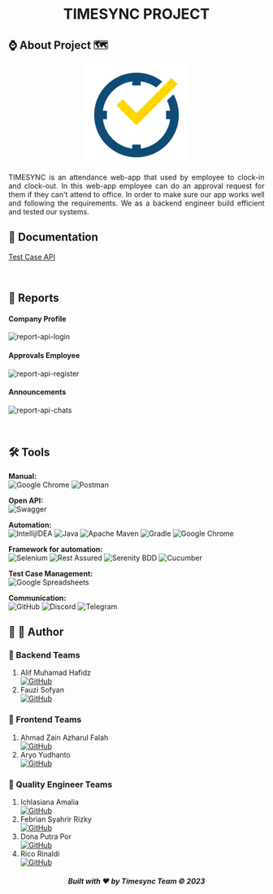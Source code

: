 <h1 align="center">TIMESYNC PROJECT</h1>

## :watch: About Project :world_map:

<p align="center">
<img align="center" width="200px" height="200px" src="https://github.com/TIMESYNC-Project/TIMESYNC-FE/blob/main/src/assets/logo.png?raw=true" alt="Logo" />
</p>

<p align="justify">TIMESYNC is an attendance web-app that used by employee to clock-in and clock-out. In this web-app employee can do an approval request for them if they can't attend to office. In order to make sure our app works well and following the requirements. We as a backend engineer build efficient and tested our systems.</p>

## 📓 Documentation
[Test Case API](https://docs.google.com/spreadsheets/d/1HxAqmecMJeY_3OEHgBNr-HqNXHxOTveYLxnof7V-qPQ/edit#gid=232645939)

<br>

## 📝 Reports
#### Company Profile
![report-api-login](https://user-images.githubusercontent.com/121234492/219103910-5214c5a5-8494-4088-95f5-564fa059d9ed.png)

#### Approvals Employee
![report-api-register](https://user-images.githubusercontent.com/121234492/219104493-736a7536-3b26-4ee0-a529-c6a6f7eb5a6b.png)

#### Announcements
![report-api-chats](https://user-images.githubusercontent.com/121234492/219105361-2107d3e7-6aee-41a1-b2fc-e9e66c17e871.png)

<br>

## 🛠 Tools
**Manual:**  
![Google Chrome](https://img.shields.io/badge/Google%20Chrome-4285F4?style=for-the-badge&logo=GoogleChrome&logoColor=white)
![Postman](https://img.shields.io/badge/Postman-FF6C37?style=for-the-badge&logo=postman&logoColor=white)

**Open API:**  
![Swagger](https://img.shields.io/badge/-Swagger-%23Clojure?style=for-the-badge&logo=swagger&logoColor=white)

**Automation:**  
![IntellijIDEA](https://img.shields.io/badge/IntelliJIDEA-000000.svg?style=for-the-badge&logo=intellij-idea&logoColor=white)
![Java](https://img.shields.io/badge/java-%23ED8B00.svg?style=for-the-badge&logo=java&logoColor=white)
![Apache Maven](https://img.shields.io/badge/Apache%20Maven-C71A36?style=for-the-badge&logo=Apache%20Maven&logoColor=white)
![Gradle](https://img.shields.io/badge/Gradle-02303A.svg?style=for-the-badge&logo=Gradle&logoColor=white)
![Google Chrome](https://img.shields.io/badge/Google%20Chrome-4285F4?style=for-the-badge&logo=GoogleChrome&logoColor=white)

**Framework for automation:**  
![Selenium](https://img.shields.io/badge/-selenium-%43B02A?style=for-the-badge&logo=selenium&logoColor=white)
![Rest Assured](https://img.shields.io/badge/-rest%20assured-000000?style=for-the-badge&logoColor=black)
![Serenity BDD](https://img.shields.io/badge/-serenit%20ybdd-16a67a?style=for-the-badge&logoColor=black)
![Cucumber](https://img.shields.io/badge/-cucumber-4bc47b?style=for-the-badge&logoColor=black)

**Test Case Management:**  
![Google Spreadsheets](https://img.shields.io/badge/-Google%20Spreadsheets-4bc47b?style=for-the-badge&logoColor=black)

**Communication:**  
![GitHub](https://img.shields.io/badge/github-%23121011.svg?style=for-the-badge&logo=github&logoColor=white)
![Discord](https://img.shields.io/badge/Discord-%237289DA.svg?style=for-the-badge&logo=discord&logoColor=white)
![Telegram](https://img.shields.io/badge/Telegram-%23026AA7.svg?style=for-the-badge&logo=Telegram&logoColor=white)

## :boy: :girl: Author

### :robot: Backend Teams

1. Alif Muhamad Hafidz <br> [![GitHub](https://img.shields.io/badge/Alif-%23121011.svg?style=for-the-badge&logo=github&logoColor=white)](https://github.com/AlifMuhamadHafidz)
2. Fauzi Sofyan <br> [![GitHub](https://img.shields.io/badge/Fauzi-%23121011.svg?style=for-the-badge&logo=github&logoColor=white)](https://github.com/fauzilax)

### :robot: Frontend Teams

1. Ahmad Zain Azharul Falah <br> [![GitHub](https://img.shields.io/badge/Zain-%23121011.svg?style=for-the-badge&logo=github&logoColor=white)](https://github.com/zenzett)
2. Aryo Yudhanto <br> [![GitHub](https://img.shields.io/badge/Yudha-%23121011.svg?style=for-the-badge&logo=github&logoColor=white)](https://github.com/aryoyudhanto)

### :robot: Quality Engineer Teams

1. Ichlasiana Amalia <br>  [![GitHub](https://img.shields.io/badge/Amel-%23121011.svg?style=for-the-badge&logo=github&logoColor=white)](https://github.com/ichlasiana)
2. Febrian Syahrir Rizky <br>  [![GitHub](https://img.shields.io/badge/Febrian-%23121011.svg?style=for-the-badge&logo=github&logoColor=white)](https://github.com/rizkysyahrir)
3. Dona Putra Por  <br> [![GitHub](https://img.shields.io/badge/Dona-%23121011.svg?style=for-the-badge&logo=github&logoColor=white)](https://github.com/donaputra)
4. Rico Rinaldi  <br>  [![GitHub](https://img.shields.io/badge/Rico-%23121011.svg?style=for-the-badge&logo=github&logoColor=white)](https://github.com/RicoRinaldi93)

<h5>
<p align="center">Built with ❤️ by Timesync Team ©️ 2023</p>
</h5>
